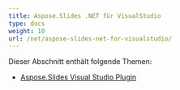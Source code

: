 ```yaml
---
title: Aspose.Slides .NET für VisualStudio
type: docs
weight: 10
url: /net/aspose-slides-net-for-visualstudio/
---
```


Dieser Abschnitt enthält folgende Themen:

- [Aspose.Slides Visual Studio Plugin](/slides/net/aspose-slides-visual-studio-plugin/)
